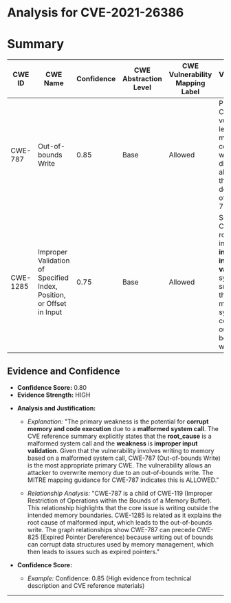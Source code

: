# Analysis for CVE-2021-26386

# Summary
| CWE ID | CWE Name | Confidence | CWE Abstraction Level | CWE Vulnerability Mapping Label | CWE-Vulnerability Mapping Notes |
|---|---|---|---|---|---|
| CWE-787 | Out-of-bounds Write | 0.85 | Base | Allowed | Primary CWE. The vulnerability leads to memory corruption which directly aligns with the description of CWE-787. |
| CWE-1285 | Improper Validation of Specified Index, Position, or Offset in Input | 0.75 | Base | Allowed | Secondary CWE. The root cause indicates **improper input validation** of system calls, suggesting that a malformed system call could lead to out-of-bounds write. |

## Evidence and Confidence

*   **Confidence Score:** 0.80
*   **Evidence Strength:** HIGH

- **Analysis and Justification:**  
  - *Explanation:* "The primary weakness is the potential for **corrupt memory and code execution** due to a **malformed system call**. The CVE reference summary explicitly states that the **root_cause** is a malformed system call and the **weakness** is **improper input validation**. Given that the vulnerability involves writing to memory based on a malformed system call, CWE-787 (Out-of-bounds Write) is the most appropriate primary CWE. The vulnerability allows an attacker to overwrite memory due to an out-of-bounds write. The MITRE mapping guidance for CWE-787 indicates this is ALLOWED."
  
  - *Relationship Analysis:* "CWE-787 is a child of CWE-119 (Improper Restriction of Operations within the Bounds of a Memory Buffer). This relationship highlights that the core issue is writing outside the intended memory boundaries. CWE-1285 is related as it explains the root cause of malformed input, which leads to the out-of-bounds write. The graph relationships show CWE-787 can precede CWE-825 (Expired Pointer Dereference) because writing out of bounds can corrupt data structures used by memory management, which then leads to issues such as expired pointers."

- **Confidence Score:**  
  - *Example:* Confidence: 0.85 (High evidence from technical description and CVE reference materials)

---